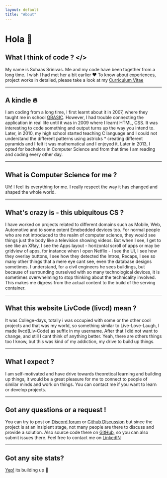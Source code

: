 ```yaml
---
layout: default
title: "About"
---
```


# Hola 👋 

## What I think of code ? </>

My name is Suhaas Srinivas. Me and my code have been together from a long time. I wish I had met her a bit earlier ❤️ To know about experiences, project works in detailed, please take a look at my [Curriculum Vitae](https://suhaas-livcd.github.io/cv/)

<hr/>

## A kindle 🔥
I am coding from a long time, I first learnt about it in 2007, where they taught me in school [QBASIC](https://en.wikipedia.org/wiki/QBasic). However, I had trouble connecting the application in real life until it was in 2009 where I learnt HTML, CSS. It was interesting to code something and output turns up the way you intend to. Later, in 2010, my high school started teaching C language and I could not understand the different patterns using astricks * creating different pyramids and I felt it was mathematical and I enjoyed it. Later in 2013, I opted for bachelors in Computer Science and from that time I am reading and coding every other day.

<hr/>

## What is Computer Science for me ?
Uh! I feel its everything for me. I really respect the way it has changed and shaped the whole world.

<hr/>

## What's crazy is - this ubiquitous CS ?
I have worked on projects related to different domains such as Mobile, Web, Automotive and to some extent Emebedded devices too. For normal people who are not introduced to the realm of computer science, they would see things just the body like a television showing videos. But when I see, I get to see like an XRay, I see the Apps layout - horizontal scroll of apps or may be gridview of apps, for instance when I open Netflix - I see the UI, I see how they overlay buttons, I see how they detected the Intros, Recaps, I see so many other things that a mere eye cant see, even the database designs sometimes. I understand, for a civil engineers he sees buildings, but because of surrounding ourselved with so many technological devices, it is sometimes overwhelming to stop thinking about the technicality involved. This makes me digress from the actual content to the build of the serving container.

<hr/>

## What this website LivCode (livcd) mean ?
It was College-days, totally i was occupied with some or the other cool projects and that was my world, so something similar to Live-Love-Laugh, I made livcd(Liv-Code) as suffix in my username. After that I did not want to change, and still I cant think of anything better. Yeah, there are others things too I know, but this was kind of my addiction, my drive to build up things.

<hr/>

## What I expect ?
I am self-motivated and have drive towards theoretical learning and building up things, it would be a great pleasure for me to connect to people of similar minds and work on things. You can contact me if you want to learn or develop projects.

<hr/>

## Got any questions or a request !

You can try to post on [Discord forum](https://suhaas-livcd.github.io/forum/) or <a href="https://github.com/suhaas-livcd/suhaas-livcd.github.io/discussions">Github Discussion</a> but since the project is at an insipient stage, not many people are there to discuss and provide a solution. Also source code there on [GitHub](https://github.com/suhaas-livcd/suhaas-livcd.github.io), so you can also submit issues there. Feel free to contact me on [LinkedIN](https://www.linkedin.com/in/suhaassrinivas/)

<hr/>

## Got any site stats? 
[Yep!](/about/stats) its building up 💪
